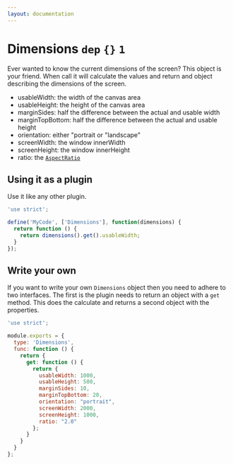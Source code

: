 ```yaml
---
layout: documentation
---
```


# Dimensions `dep` `{}` `1`

Ever wanted to know the current dimensions of the screen? This object is your friend. When call it will calculate the values and return and object describing the dimensions of the screen.

- usableWidth: the width of the canvas area
- usableHeight: the height of the canvas area
- marginSides: half the difference between the actual and usable width
- marginTopBottom: half the difference between the actual and usable height
- orientation: either "portrait or "landscape"
- screenWidth: the window innerWidth
- screenHeight: the window innerHeight
- ratio: the [`AspectRatio`](AspectRatio.html)

## Using it as a plugin
Use it like any other plugin.

~~~javascript
'use strict';

define('MyCode', ['Dimensions'], function(dimensions) {
  return function () {
    return dimensions().get().usableWidth;
  }
});
~~~

## Write your own
If you want to write your own `Dimensions` object then you need to adhere to two interfaces. The first is the plugin needs to return an object with a `get` method. This does the calculate and returns a second object with the properties.

~~~javascript
'use strict';

module.exports = {
  type: 'Dimensions',
  func: function () {
    return {
      get: function () {
        return {
          usableWidth: 1000,
          usableHeight: 500,
          marginSides: 10,
          marginTopBottom: 20,
          orientation: "portrait",
          screenWidth: 2000,
          screenHeight: 1000,
          ratio: "2.0"
        };
      }
    }
  }
};
~~~